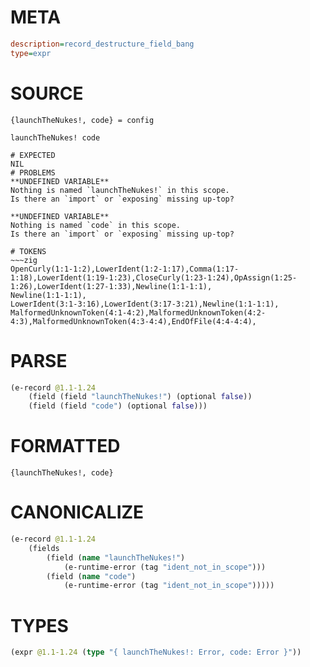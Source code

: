 # META
~~~ini
description=record_destructure_field_bang
type=expr
~~~
# SOURCE
~~~roc
{launchTheNukes!, code} = config

launchTheNukes! code
~~~
~~~
# EXPECTED
NIL
# PROBLEMS
**UNDEFINED VARIABLE**
Nothing is named `launchTheNukes!` in this scope.
Is there an `import` or `exposing` missing up-top?

**UNDEFINED VARIABLE**
Nothing is named `code` in this scope.
Is there an `import` or `exposing` missing up-top?

# TOKENS
~~~zig
OpenCurly(1:1-1:2),LowerIdent(1:2-1:17),Comma(1:17-1:18),LowerIdent(1:19-1:23),CloseCurly(1:23-1:24),OpAssign(1:25-1:26),LowerIdent(1:27-1:33),Newline(1:1-1:1),
Newline(1:1-1:1),
LowerIdent(3:1-3:16),LowerIdent(3:17-3:21),Newline(1:1-1:1),
MalformedUnknownToken(4:1-4:2),MalformedUnknownToken(4:2-4:3),MalformedUnknownToken(4:3-4:4),EndOfFile(4:4-4:4),
~~~
# PARSE
~~~clojure
(e-record @1.1-1.24
	(field (field "launchTheNukes!") (optional false))
	(field (field "code") (optional false)))
~~~
# FORMATTED
~~~roc
{launchTheNukes!, code}
~~~
# CANONICALIZE
~~~clojure
(e-record @1.1-1.24
	(fields
		(field (name "launchTheNukes!")
			(e-runtime-error (tag "ident_not_in_scope")))
		(field (name "code")
			(e-runtime-error (tag "ident_not_in_scope")))))
~~~
# TYPES
~~~clojure
(expr @1.1-1.24 (type "{ launchTheNukes!: Error, code: Error }"))
~~~
